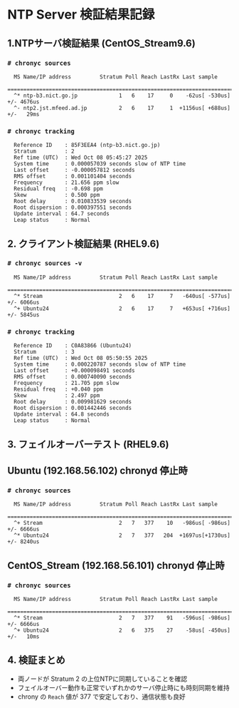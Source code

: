 # NTP Server 検証結果記録

## 1.NTPサーバ検証結果 (CentOS_Stream9.6)

### `# chronyc sources`  
```text
  MS Name/IP address         Stratum Poll Reach LastRx Last sample
  ===============================================================================  
  ^* ntp-b3.nict.go.jp             1   6    17     0    -62us[ -530us] +/- 4676us  
  ^- ntp2.jst.mfeed.ad.jp          2   6    17     1  +1156us[ +688us] +/-   29ms  
```
### `# chronyc tracking`  
```text
  Reference ID    : 85F3EEA4 (ntp-b3.nict.go.jp)  
  Stratum         : 2  
  Ref time (UTC)  : Wed Oct 08 05:45:27 2025  
  System time     : 0.000057039 seconds slow of NTP time  
  Last offset     : -0.000057812 seconds  
  RMS offset      : 0.001101404 seconds  
  Frequency       : 21.656 ppm slow  
  Residual freq   : -0.698 ppm  
  Skew            : 0.500 ppm  
  Root delay      : 0.010833539 seconds  
  Root dispersion : 0.000397551 seconds  
  Update interval : 64.7 seconds  
  Leap status     : Normal  
```
## 2. クライアント検証結果 (RHEL9.6)  

### `# chronyc sources -v`  
```text
  MS Name/IP address         Stratum Poll Reach LastRx Last sample  
  ===============================================================================  
  ^* Stream                        2   6    17     7   -640us[ -577us] +/- 6066us  
  ^+ Ubuntu24                      2   6    17     7   +653us[ +716us] +/- 5845us 
```
### `# chronyc tracking`  
```text
  Reference ID    : C0A83866 (Ubuntu24)  
  Stratum         : 3  
  Ref time (UTC)  : Wed Oct 08 05:50:55 2025  
  System time     : 0.000220787 seconds slow of NTP time  
  Last offset     : +0.000098491 seconds  
  RMS offset      : 0.000740090 seconds  
  Frequency       : 21.705 ppm slow  
  Residual freq   : +0.040 ppm  
  Skew            : 2.497 ppm  
  Root delay      : 0.009981629 seconds  
  Root dispersion : 0.001442446 seconds  
  Update interval : 64.8 seconds  
  Leap status     : Normal  
```
## 3. フェイルオーバーテスト (RHEL9.6)  

## Ubuntu (192.168.56.102) chronyd 停止時  

### `# chronyc sources`  
```text
  MS Name/IP address         Stratum Poll Reach LastRx Last sample  
  ===============================================================================  
  ^+ Stream                        2   7   377    10   -986us[ -986us] +/- 6666us  
  ^* Ubuntu24                      2   7   377   204  +1697us[+1730us] +/- 8240us  
```
## CentOS_Stream (192.168.56.101) chronyd 停止時  

### `# chronyc sources`  
```text
  MS Name/IP address         Stratum Poll Reach LastRx Last sample  
  ===============================================================================  
  ^* Stream                        2   7   377    91   -596us[ -986us] +/- 6666us  
  ^+ Ubuntu24                      2   6   375    27    -58us[ -450us] +/-   10ms  
```
## 4. 検証まとめ  
- 両ノードが Stratum 2 の上位NTPに同期していることを確認  
- フェイルオーバー動作も正常でいずれかのサーバ停止時にも時刻同期を維持  
- chrony の `Reach` 値が 377 で安定しており、通信状態も良好  